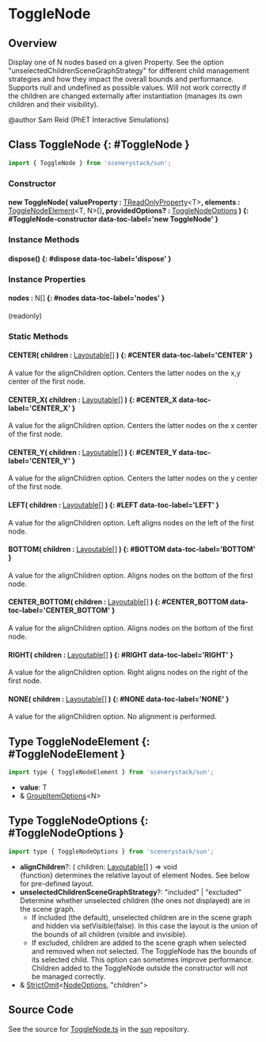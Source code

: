 # ToggleNode

## Overview

Display one of N nodes based on a given Property. See the option "unselectedChildrenSceneGraphStrategy" for different
child management strategies and how they impact the overall bounds and performance.
Supports null and undefined as possible values.  Will not work correctly if the children are changed externally
after instantiation (manages its own children and their visibility).

@author Sam Reid (PhET Interactive Simulations)

## Class ToggleNode {: #ToggleNode }


```js
import { ToggleNode } from 'scenerystack/sun';
```
### Constructor

#### new ToggleNode( valueProperty : <span style="font-weight: 400;">[TReadOnlyProperty](../axon/TReadOnlyProperty.md)&lt;T&gt;</span>, elements : <span style="font-weight: 400;">[ToggleNodeElement](../sun/ToggleNode.md#ToggleNodeElement)&lt;T, N&gt;[]</span>, providedOptions? : <span style="font-weight: 400;">[ToggleNodeOptions](../sun/ToggleNode.md#ToggleNodeOptions)</span> ) {: #ToggleNode-constructor data-toc-label='new ToggleNode' }

### Instance Methods

#### dispose() {: #dispose data-toc-label='dispose' }

### Instance Properties

#### nodes : <span style="font-weight: 400;">N[]</span> {: #nodes data-toc-label='nodes' }

(readonly)

### Static Methods

#### CENTER( children : <span style="font-weight: 400;">[Layoutable](../scenery/LayoutProxy.md#Layoutable)[]</span> ) {: #CENTER data-toc-label='CENTER' }

A value for the alignChildren option.
Centers the latter nodes on the x,y center of the first node.

#### CENTER_X( children : <span style="font-weight: 400;">[Layoutable](../scenery/LayoutProxy.md#Layoutable)[]</span> ) {: #CENTER_X data-toc-label='CENTER_X' }

A value for the alignChildren option.
Centers the latter nodes on the x center of the first node.

#### CENTER_Y( children : <span style="font-weight: 400;">[Layoutable](../scenery/LayoutProxy.md#Layoutable)[]</span> ) {: #CENTER_Y data-toc-label='CENTER_Y' }

A value for the alignChildren option.
Centers the latter nodes on the y center of the first node.

#### LEFT( children : <span style="font-weight: 400;">[Layoutable](../scenery/LayoutProxy.md#Layoutable)[]</span> ) {: #LEFT data-toc-label='LEFT' }

A value for the alignChildren option.
Left aligns nodes on the left of the first node.

#### BOTTOM( children : <span style="font-weight: 400;">[Layoutable](../scenery/LayoutProxy.md#Layoutable)[]</span> ) {: #BOTTOM data-toc-label='BOTTOM' }

A value for the alignChildren option.
Aligns nodes on the bottom of the first node.

#### CENTER_BOTTOM( children : <span style="font-weight: 400;">[Layoutable](../scenery/LayoutProxy.md#Layoutable)[]</span> ) {: #CENTER_BOTTOM data-toc-label='CENTER_BOTTOM' }

A value for the alignChildren option.
Aligns nodes on the bottom of the first node.

#### RIGHT( children : <span style="font-weight: 400;">[Layoutable](../scenery/LayoutProxy.md#Layoutable)[]</span> ) {: #RIGHT data-toc-label='RIGHT' }

A value for the alignChildren option.
Right aligns nodes on the right of the first node.

#### NONE( children : <span style="font-weight: 400;">[Layoutable](../scenery/LayoutProxy.md#Layoutable)[]</span> ) {: #NONE data-toc-label='NONE' }

A value for the alignChildren option.
No alignment is performed.



## Type ToggleNodeElement {: #ToggleNodeElement }


```js
import type { ToggleNodeElement } from 'scenerystack/sun';
```


- **value**: T
- &amp; [GroupItemOptions](../sun/GroupItemOptions.md)&lt;N&gt;




## Type ToggleNodeOptions {: #ToggleNodeOptions }


```js
import type { ToggleNodeOptions } from 'scenerystack/sun';
```


- **alignChildren**?: ( children: [Layoutable](../scenery/LayoutProxy.md#Layoutable)[] ) =&gt; <span style="color: hsla(calc(var(--md-hue) + 180deg),80%,40%,1);">void</span>
<br>  {function} determines the relative layout of element Nodes. See below for pre-defined layout.
- **unselectedChildrenSceneGraphStrategy**?: "included" | "excluded"
<br>  Determine whether unselected children (the ones not displayed) are in the scene graph.
  - If included (the default), unselected children are in the scene graph and hidden via setVisible(false). In this case
    the layout is the union of the bounds of all children (visible and invisible).
  - If excluded, children are added to the scene graph when selected and removed when not selected. The ToggleNode has
  the bounds of its selected child. This option can sometimes improve performance. Children added to the ToggleNode
  outside the constructor will not be managed correctly.
- &amp; [StrictOmit](../phet-core/StrictOmit.md)&lt;[NodeOptions](../scenery/Node.md#NodeOptions), "children"&gt;




## Source Code

See the source for [ToggleNode.ts](https://github.com/phetsims/sun/blob/main/js/ToggleNode.ts) in the [sun](https://github.com/phetsims/sun) repository.
